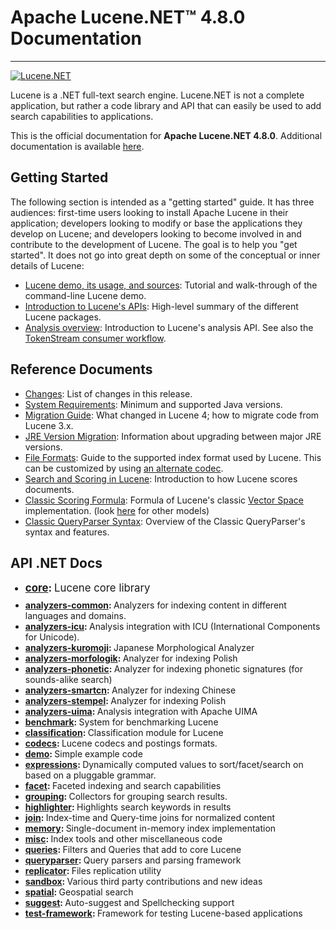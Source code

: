Apache Lucene.NET&trade; 4.8.0 Documentation
===============

---------------
<div>
<a href="https://lucenenet.apache.org/">
    <img src="https://raw.githubusercontent.com/apache/lucenenet/master/branding/logo/lucene-net-icon-128.png" title="Apache.NET Lucene Logo" alt="Lucene.NET">
</a>
</div>

<p>Lucene is a .NET full-text search engine. Lucene.NET is not a complete application, 
        but rather a code library and API that can easily be used to add search capabilities
        to applications.</p>
<p>
This is the official documentation for <b>Apache Lucene.NET 4.8.0</b>. Additional documentation is available <a href="docs/index.html">here</a>.
</p>

## Getting Started

<p>The following section is intended as a "getting started" guide. It has three
        audiences: first-time users looking to install Apache Lucene in their
        application; developers looking to modify or base the applications they develop
        on Lucene; and developers looking to become involved in and contribute to the
        development of Lucene. The goal is to help you "get started". It does not go into great depth
        on some of the conceptual or inner details of Lucene:</p>
<ul>
<li>
<a href="demo/overview-summary.html#overview_description">Lucene demo, its usage, and sources</a>:
        Tutorial and walk-through of the command-line Lucene demo.</li>
<li>
<a href="core/overview-summary.html#overview_description">Introduction to Lucene's APIs</a>:
        High-level summary of the different Lucene packages. </li>
<li>
<a href="core/org/apache/lucene/analysis/package-summary.html#package_description">Analysis overview</a>:
        Introduction to Lucene's analysis API.  See also the
        <a href="core/org/apache/lucene/analysis/TokenStream.html">TokenStream consumer workflow</a>.</li>
</ul>

## Reference Documents

<ul>
<li>
<a href="changes/Changes.html">Changes</a>: List of changes in this release.</li>
<li>
<a href="SYSTEM_REQUIREMENTS.html">System Requirements</a>: Minimum and supported Java versions.</li>
<li>
<a href="MIGRATE.html">Migration Guide</a>: What changed in Lucene 4; how to migrate code from Lucene 3.x.</li>
<li>
<a href="JRE_VERSION_MIGRATION.html">JRE Version Migration</a>: Information about upgrading between major JRE versions.</li>
<li>
<a href="core/org/apache/lucene/codecs/lucene46/package-summary.html#package_description">File Formats</a>: Guide to the supported index format used by Lucene.  This can be customized by using <a href="core/org/apache/lucene/codecs/package-summary.html#package_description">an alternate codec</a>.</li>
<li>
<a href="core/org/apache/lucene/search/package-summary.html#package_description">Search and Scoring in Lucene</a>: Introduction to how Lucene scores documents.</li>
<li>
<a href="core/org/apache/lucene/search/similarities/TFIDFSimilarity.html">Classic Scoring Formula</a>: Formula of Lucene's classic <a href="http://en.wikipedia.org/wiki/Vector_Space_Model">Vector Space</a> implementation. (look <a href="core/org/apache/lucene/search/similarities/package-summary.html#package_description">here</a> for other models)</li>
<li>
<a href="queryparser/org/apache/lucene/queryparser/classic/package-summary.html#package_description">Classic QueryParser Syntax</a>: Overview of the Classic QueryParser's syntax and features.</li>
</ul>

## API .NET Docs

<ul>
<li style="font-size:larger; margin-bottom:.5em;">
<b><a href="api/index.html">core</a>: </b>Lucene core library</li>
<li>
<b><a href="analyzers-common/index.html">analyzers-common</a>: </b>Analyzers for indexing content in different languages and domains.</li>
<li>
<b><a href="analyzers-icu/index.html">analyzers-icu</a>: </b>Analysis integration with ICU (International Components for Unicode).</li>
<li>
<b><a href="analyzers-kuromoji/index.html">analyzers-kuromoji</a>: </b>Japanese Morphological Analyzer</li>
<li>
<b><a href="analyzers-morfologik/index.html">analyzers-morfologik</a>: </b>Analyzer for indexing Polish</li>
<li>
<b><a href="analyzers-phonetic/index.html">analyzers-phonetic</a>: </b>Analyzer for indexing phonetic signatures (for sounds-alike search)</li>
<li>
<b><a href="analyzers-smartcn/index.html">analyzers-smartcn</a>: </b>Analyzer for indexing Chinese</li>
<li>
<b><a href="analyzers-stempel/index.html">analyzers-stempel</a>: </b>Analyzer for indexing Polish</li>
<li>
<b><a href="analyzers-uima/index.html">analyzers-uima</a>: </b>Analysis integration with Apache UIMA</li>
<li>
<b><a href="benchmark/index.html">benchmark</a>: </b>System for benchmarking Lucene</li>
<li>
<b><a href="classification/index.html">classification</a>: </b>Classification module for Lucene</li>
<li>
<b><a href="codecs/index.html">codecs</a>: </b>Lucene codecs and postings formats.</li>
<li>
<b><a href="demo/index.html">demo</a>: </b>Simple example code</li>
<li>
<b><a href="expressions/index.html">expressions</a>: </b>Dynamically computed values to sort/facet/search on based on a pluggable grammar.</li>
<li>
<b><a href="facet/index.html">facet</a>: </b>Faceted indexing and search capabilities</li>
<li>
<b><a href="grouping/index.html">grouping</a>: </b>Collectors for grouping search results.</li>
<li>
<b><a href="highlighter/index.html">highlighter</a>: </b>Highlights search keywords in results</li>
<li>
<b><a href="join/index.html">join</a>: </b>Index-time and Query-time joins for normalized content</li>
<li>
<b><a href="memory/index.html">memory</a>: </b>Single-document in-memory index implementation</li>
<li>
<b><a href="misc/index.html">misc</a>: </b>Index tools and other miscellaneous code</li>
<li>
<b><a href="queries/index.html">queries</a>: </b>Filters and Queries that add to core Lucene</li>
<li>
<b><a href="queryparser/index.html">queryparser</a>: </b>Query parsers and parsing framework</li>
<li>
<b><a href="replicator/index.html">replicator</a>: </b>Files replication utility</li>
<li>
<b><a href="sandbox/index.html">sandbox</a>: </b>Various third party contributions and new ideas</li>
<li>
<b><a href="spatial/index.html">spatial</a>: </b>Geospatial search</li>
<li>
<b><a href="suggest/index.html">suggest</a>: </b>Auto-suggest and Spellchecking support</li>
<li>
<b><a href="test-framework/index.html">test-framework</a>: </b>Framework for testing Lucene-based applications</li>
</ul>